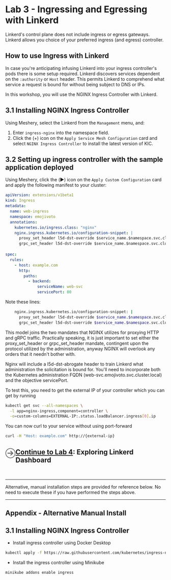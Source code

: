 # Lab 3 - Ingressing and Egressing with Linkerd

<!-- Services running on the Linkerd service mesh by default are not exposed outside the cluster. -->

Linkerd's control plane does not include ingress or egress gateways. Linkerd allows you choice of your preferred ingress (and egress) controller.

## How to use Ingress with Linkerd

In case you're anticipating infusing Linkerd into your ingress controller's pods there is some setup required. Linkerd discovers services dependent on the `:authority` or `Host` header. This permits Linkerd to comprehend what service a request is bound for without being subject to DNS or IPs.

In this workshop, you will use the NGINX Ingress Controller with Linkerd.

## 3.1 Installing NGINX Ingress Controller

Using Meshery, select the Linkerd from the `Management` menu, and:

1. Enter `ingress-nginx` into the namespace field.
1. Click the (+) icon on the `Apply Service Mesh Configuration` card and select `NGINX Ingress Controller` to install the latest version of KIC.

## 3.2 Setting up ingress controller with the sample application deployed

Using Meshery, click the (▶️) icon on the `Apply Custom Configuration` card and apply the following manifest to your cluster:

```yaml
apiVersion: extensions/v1beta1
kind: Ingress
metadata:
  name: web-ingress
  namespace: emojivoto
  annotations:
    kubernetes.io/ingress.class: "nginx"
    nginx.ingress.kubernetes.io/configuration-snippet: |
      proxy_set_header l5d-dst-override $service_name.$namespace.svc.cluster.local:$service_port;
      grpc_set_header l5d-dst-override $service_name.$namespace.svc.cluster.local:$service_port;

spec:
  rules:
    - host: example.com
      http:
        paths:
          - backend:
              serviceName: web-svc
              servicePort: 80
```

Note these lines:

```sh
    nginx.ingress.kubernetes.io/configuration-snippet: |
      proxy_set_header l5d-dst-override $service_name.$namespace.svc.cluster.local:$service_port;
      grpc_set_header l5d-dst-override $service_name.$namespace.svc.cluster.local:$service_port;
```

This model joins the two mandates that NGINX utilizes for proxying HTTP and gRPC traffic. Practically speaking, it is just important to set either the proxy_set_header or grpc_set_header mandate, contingent upon the protocol utilized by the administration, anyway NGINX will overlook any orders that it needn't bother with.

Nginx will include a l5d-dst-abrogate header to train Linkerd what administration the solicitation is bound for. You'll need to incorporate both the Kubernetes administration FQDN (web-svc.emojivoto.svc.cluster.local) and the objective servicePort.

To test this, you need to get the external IP of your controller which you can get by running

```sh
kubectl get svc --all-namespaces \
  -l app=nginx-ingress,component=controller \
  -o=custom-columns=EXTERNAL-IP:.status.loadBalancer.ingress[0].ip
```

You can now curl to your service without using port-forward

```sh
curl -H "Host: example.com" http://{external-ip}
```

<h2>
  <a href="../lab-4/README.md">
  <img src="../img/go.svg" width="32" height="32" align="left" />
  Continue to Lab 4</a>: Exploring Linkerd Dashboard
</h2>

<br />
<hr />

Alternative, manual installation steps are provided for reference below. No need to execute these if you have performed the steps above.

<hr />

## <a name="appendix"></a> Appendix - Alternative Manual Install

## 3.1 Installing NGINX Ingress Controller

- Install ingress controller using Docker Desktop

```sh
kubectl apply -f https://raw.githubusercontent.com/kubernetes/ingress-nginx/controller-v0.40.2/deploy/static/provider/cloud/deploy.yaml
```

- Install the ingress controller using Minikube

```sh
minikube addons enable ingress
```
